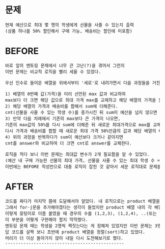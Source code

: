 # 문제

<pre>
현재 예산으로 최대 몇 명의 학생에게 선물을 사줄 수 있는지 출력
(상품 하나를 50% 할인해서 구매 가능, 배송비는 할인에 미포함)
</pre>

# BEFORE

<pre>
바로 앞의 멘토링 문제에서 너무 큰 고난(?)을 겪어서 그런지 
이번 문제는 비교적 로직을 빨리 세울 수 있었다.

우선 인수로 들어온 배열을 위에서부터 '세로'로 내려가면서 다음 과정들을 거친다.

1) 배열의 0번째 값(가격)을 미리 선언된 max 값과 비교하여 
max보다 더 크면 해당 값으로 최대 가격 max를 교체하고 해당 배열의 가격을 원래 가격의 50%로 바꾼다.
2) 해당 배열의 가격과 배송비를 합해서 sum에 더해준다. 
cnt(선물을 사줄 수 있는 학생 수)를 증가시킨 뒤 sum이 예산을 넘지 않으면 다음 배열로 넘어간다.
3) 만약 다음 차례에서 기존의 max보다 큰 가격이 나오면, 
기존의 max값의 50%를 다시 sum에 더해준 뒤 새로운 최대가격으로 max를 교체해주고 
다시 가격과 배송비를 합할 때 새로운 최대 가격 50%만큼의 값과 해당 배열의 배송비를 더해서 sum에 누적한다.
4) 위의 과정을 반복하다가 sum이 예산보다 크거나 같아지면 
cnt를 answer와 비교하여 더 크면 cnt로 answer를 교체한다.

로직을 적다 보니 이번 문제는 최대값 변수가 2개 필요함을 알 수 있었다. 
(예산 내 구매 가능한 선물의 최대 가격, 선물을 사줄 수 있는 최대 학생 수 = answer) 
이번에는 BEFORE 작성만으로 대충 로직이 잡힌 것 같아서 세운 로직대로 문제를 풀어보기로 했다.
</pre>

# AFTER

<pre>
코드를 짜다가 마지막 쯤에 도달해서야 알았다. 내 로직으로는 product 배열을 한 사이클만 돌았고, 그 사이클 내에서만 답을 도출했다.
그래서 for-j문을 추가해야겠다는 생각이 들었지만 product 배열 내의 각 배열들을 '1', '2', ... 
이렇게 뭉텅이로 이름 붙였을 때 경우의 수를 (1,2,3), (1,2,4), ..(또는 1,2,4,5가 될 수도 있다) 이렇게 구해야 하는 문제인데
이 부분을 어떻게 구현해야 할지 막막했다. 
멘토링 문제 때는 학생을 2명씩 짝짓는다는 게 정해져 있었지만 이번 문제는 3명, 4명이 될 수도 있는 부분이 어려웠다.
답 코드를 살짝 보니 초반에 product 배열을 정렬(sort)하고 있었다.
머리가 더 이상 돌아가지 않아 내일 다시 도전해보기로 했다.
----------------------------------------------
</pre>
